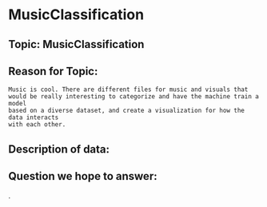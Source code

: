 # MusicClassification

## Topic: MusicClassification

## Reason for Topic: 
    Music is cool. There are different files for music and visuals that 
    would be really interesting to categorize and have the machine train a model
    based on a diverse dataset, and create a visualization for how the data interacts
    with each other.

## Description of data:

## Question we hope to answer:
.

